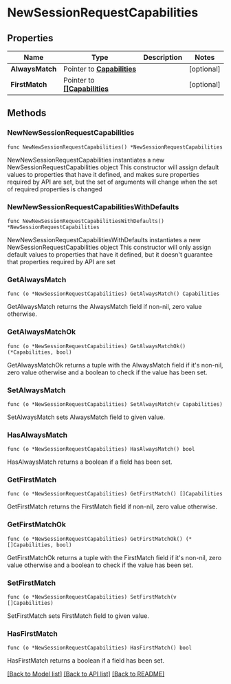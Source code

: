 # NewSessionRequestCapabilities

## Properties

Name | Type | Description | Notes
------------ | ------------- | ------------- | -------------
**AlwaysMatch** | Pointer to [**Capabilities**](Capabilities.md) |  | [optional] 
**FirstMatch** | Pointer to [**[]Capabilities**](Capabilities.md) |  | [optional] 

## Methods

### NewNewSessionRequestCapabilities

`func NewNewSessionRequestCapabilities() *NewSessionRequestCapabilities`

NewNewSessionRequestCapabilities instantiates a new NewSessionRequestCapabilities object
This constructor will assign default values to properties that have it defined,
and makes sure properties required by API are set, but the set of arguments
will change when the set of required properties is changed

### NewNewSessionRequestCapabilitiesWithDefaults

`func NewNewSessionRequestCapabilitiesWithDefaults() *NewSessionRequestCapabilities`

NewNewSessionRequestCapabilitiesWithDefaults instantiates a new NewSessionRequestCapabilities object
This constructor will only assign default values to properties that have it defined,
but it doesn't guarantee that properties required by API are set

### GetAlwaysMatch

`func (o *NewSessionRequestCapabilities) GetAlwaysMatch() Capabilities`

GetAlwaysMatch returns the AlwaysMatch field if non-nil, zero value otherwise.

### GetAlwaysMatchOk

`func (o *NewSessionRequestCapabilities) GetAlwaysMatchOk() (*Capabilities, bool)`

GetAlwaysMatchOk returns a tuple with the AlwaysMatch field if it's non-nil, zero value otherwise
and a boolean to check if the value has been set.

### SetAlwaysMatch

`func (o *NewSessionRequestCapabilities) SetAlwaysMatch(v Capabilities)`

SetAlwaysMatch sets AlwaysMatch field to given value.

### HasAlwaysMatch

`func (o *NewSessionRequestCapabilities) HasAlwaysMatch() bool`

HasAlwaysMatch returns a boolean if a field has been set.

### GetFirstMatch

`func (o *NewSessionRequestCapabilities) GetFirstMatch() []Capabilities`

GetFirstMatch returns the FirstMatch field if non-nil, zero value otherwise.

### GetFirstMatchOk

`func (o *NewSessionRequestCapabilities) GetFirstMatchOk() (*[]Capabilities, bool)`

GetFirstMatchOk returns a tuple with the FirstMatch field if it's non-nil, zero value otherwise
and a boolean to check if the value has been set.

### SetFirstMatch

`func (o *NewSessionRequestCapabilities) SetFirstMatch(v []Capabilities)`

SetFirstMatch sets FirstMatch field to given value.

### HasFirstMatch

`func (o *NewSessionRequestCapabilities) HasFirstMatch() bool`

HasFirstMatch returns a boolean if a field has been set.


[[Back to Model list]](../README.md#documentation-for-models) [[Back to API list]](../README.md#documentation-for-api-endpoints) [[Back to README]](../README.md)


